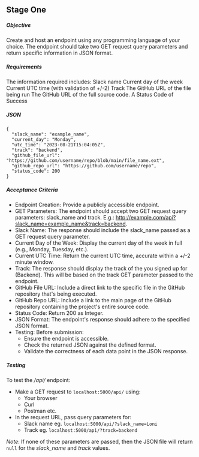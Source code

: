## Stage One
##### Objective

Create and host an endpoint using any programming language of your choice.
The endpoint should take two GET request query parameters and return specific information in JSON format.

##### Requirements
The information required includes:
Slack name
Current day of the week
Current UTC time (with validation of +/-2)
Track
The GitHub URL of the file being run
The GitHub URL of the full source code.
A  Status Code of Success

##### JSON
```angular2html
{
  "slack_name": "example_name",
  "current_day": "Monday",
  "utc_time": "2023-08-21T15:04:05Z",
  "track": "backend",
  "github_file_url": "https://github.com/username/repo/blob/main/file_name.ext",
  "github_repo_url": "https://github.com/username/repo",
  "status_code": 200
}

```
##### Acceptance Criteria
* Endpoint Creation: Provide a publicly accessible endpoint.
* GET Parameters: The endpoint should accept two GET request query parameters: slack_name and track.
       E.g.: http://example.com/api?slack_name=example_name&track=backend.
* Slack Name: The response should include the slack_name passed as a GET request query parameter.
* Current Day of the Week: Display the current day of the week in full (e.g., Monday, Tuesday, etc.).
* Current UTC Time: Return the current UTC time, accurate within a +/-2 minute window.
* Track: The response should display the track of the you signed up for (Backend). This will be based on the track GET parameter passed to the endpoint.
* GitHub File URL: Include a direct link to the specific file in the GitHub repository that's being executed.
* GitHub Repo URL: Include a link to the main page of the GitHub repository containing the project's entire source code.
* Status Code: Return 200 as Integer.
* JSON Format: The endpoint's response should adhere to the specified JSON format.
* Testing: Before submission:
  * Ensure the endpoint is accessible.
  * Check the returned JSON against the defined format.
  * Validate the correctness of each data point in the JSON response.

##### Testing 
To test the _/api/_ endpoint:
* Make a GET request to `localhost:5000/api/` using:
  * Your browser
  * Curl
  * Postman etc.
* In the request URL, pass query parameters for:
  * Slack name eg. `localhost:5000/api/?slack_name=Loni`
  * Track eg. `localhost:5000/api/?track=backend`

_Note_: If none of these parameters are passed, then the JSON file will return `null` for the *slack_name* and _track_ values.